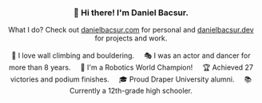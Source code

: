 <h3 align="center">👋 Hi there! I'm Daniel Bacsur.</h3>

<div align="center">
  What I do? Check out <a href="https://danielbacsur.com">danielbacsur.com</a> for personal and <a href="https://danielbacsur.dev">danielbacsur.dev</a> for projects and work.
</div>

<br/>

<div align="center">
  🧗 I love wall climbing and bouldering. &nbsp; &nbsp;
  🎭 I was an actor and dancer for more than 8 years. &nbsp; &nbsp;
  🤖 I'm a Robotics World Champion! &nbsp; &nbsp;
  🏆 Achieved 27 victories and podium finishes. &nbsp; &nbsp;
  🎓 Proud Draper University alumni. &nbsp; &nbsp;
  📚 Currently a 12th-grade high schooler.
</div>
